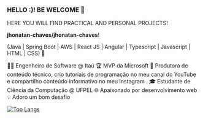 ### HELLO :)! BE WELCOME 👋
HERE YOU WILL FIND PRACTICAL AND PERSONAL PROJECTS!

**jhonatan-chaves/jhonatan-chaves**!

(Java | Spring Boot | AWS | React JS | Angular | Typescript | Javascript | HTML | CSS) 🚀

👩‍💻 Engenheiro de Software @ Itaú
🏆 MVP da Microsoft
🎥 Produtora de conteúdo técnico, crio tutoriais de programação no meu canal do YouTube e compartilho conteúdo informativo no meu Instagram .
🎓 Estudante de Ciência da Computação @ UFPEL
🌐 Apaixonado por desenvolvimento web
💡 Adoro um bom desafio


[![Top Langs](https://github-readme-stats.vercel.app/api/top-langs/?username=jhonatan-chaves)](https://github.com/anuraghazra/github-readme-stats)




